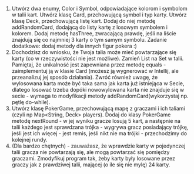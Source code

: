 1. Utwórz dwa enumy, Color i Symbol, odpowiadające kolorom i symbolom w talii kart. Utwórz klasę Card, przchowującą symbol i typ karty. Utwórz klasę Deck, przechowującą listę kart. Dodaj do niej metodę addRandomCard, dodającą do listy kartę z losowym symbolem i kolorem. Dodaj metodę hasThree, zwracającą prawdę, jeśli na liście znajdują się co najmniej 3 karty o tym samym symbolu. Zadanie dodatkowe: dodaj metody dla innych figur pokera :)
2. Dochodzisz do wniosku, że Twoja talia może mieć powtarzające się karty (co w rzeczywistości nie jest możliwe). Zamień List na Set w talii. Pamiętaj, że unikalność jest zapewniana przez metodę equals - zaimplementuj ją w klasie Card (możesz ją wygnerować w Intellij, ale przeanalizuj jej sposób działania). Zwróć również uwagę, że wylosowana karta może być taka sama jak karta już istniejąca w Secie, dlatego losować trzeba dopóki nowowylowana karta nie znajduje się w secie - wymaga to modyfikacji metody addRandomCard(wykorzystaj np. pętlę do-while).
3. Utwórz klasę PokerGame, przechowującą mapę z graczami i ich taliami (czyli np Map<String, Deck> players). Dodaj do klasy PokerGame metodę nextRound - w jej wyniku gracze losują 5 kart, a następnie na talii każdego jest sprawdzana trójka - wygrywa gracz posiadający trójkę, jeśli jest ich więcej - jest remis, jeśli nikt nie ma trójki - przechodzimy do kolejnej rundy.
4. (Dla bardzo chętnych) - zauważasz, że wprawdzie karty w pojedynczej talii gracza nie powtarzają się, ale mogą powtarzać się pomiędzy graczami. Zmodyfikuj program tak, żeby karty były losowane przez graczy jak z prawdziwej talii, mającej (o ile się nie mylę) 24 karty.
